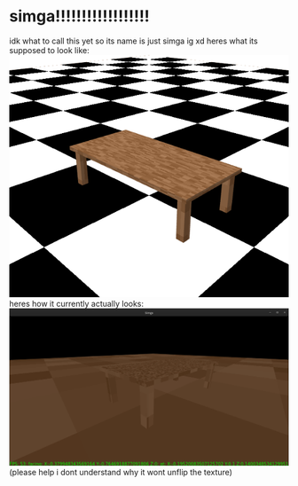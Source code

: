 # simga!!!!!!!!!!!!!!!!!!
idk what to call this yet so its name is just simga ig xd
heres what its supposed to look like:
![Level model image](./bunker.png)
heres how it currently actually looks:
![Game screenshot](./demo.png)
(please help i dont understand why it wont unflip the texture)